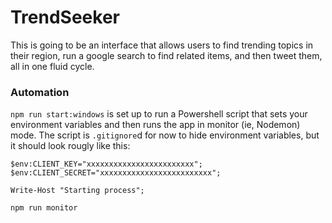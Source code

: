 # TrendSeeker

This is going to be an interface that allows users to find trending topics in their region,
run a google search to find related items, and then tweet them, all in one fluid cycle.

### Automation

`npm run start:windows` is set up to run a Powershell script that sets your environment 
variables and then runs the app in monitor (ie, Nodemon) mode. The script is 
`.gitignore`d for now to hide environment variables, but it should look rougly like this:

    $env:CLIENT_KEY="xxxxxxxxxxxxxxxxxxxxxxxx";
    $env:CLIENT_SECRET="xxxxxxxxxxxxxxxxxxxxxxxxx";
  
    Write-Host "Starting process";
  
    npm run monitor
